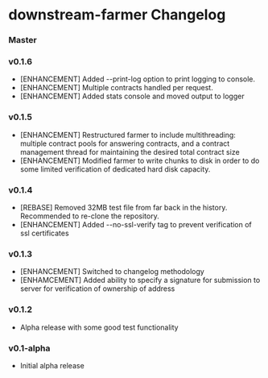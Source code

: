 # downstream-farmer Changelog

### Master

### v0.1.6

* [ENHANCEMENT] Added --print-log option to print logging to console.
* [ENHANCEMENT] Multiple contracts handled per request.
* [ENHANCEMENT] Added stats console and moved output to logger

### v0.1.5

* [ENHANCEMENT] Restructured farmer to include multithreading: multiple contract pools for answering contracts, and a contract management thread for maintaining the desired total contract size
* [ENHANCEMENT] Modified farmer to write chunks to disk in order to do some limited verification of dedicated hard disk capacity.

### v0.1.4

* [REBASE] Removed 32MB test file from far back in the history. Recommended to re-clone the repository.
* [ENHANCEMENT] Added --no-ssl-verify tag to prevent verification of ssl certificates

### v0.1.3

* [ENHANCEMENT] Switched to changelog methodology
* [ENHAMCEMENT] Added ability to specify a signature for submission to server for verification of ownership of address

### v0.1.2

* Alpha release with some good test functionality

### v0.1-alpha

* Initial alpha release